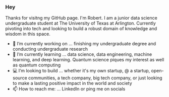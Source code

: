 ### Hey

Thanks for visitng my GitHub page. I'm Robert. I am a junior data science undergraduate student at The University of Texas at Arlington. Currently pivoting into tech and looking to build a robust domain of knowledge and wisdom in this space.

- 🔭 I’m currently working on ... finishing my undergraduate degree and conducting undergraduate research
- 🌱 I’m currently learning ... data science, data engineering, machine learning, and deep learning. Quantum science piques my interest as well as quantum computing
- 💻 I’m looking to build ... whether it's my own startup, @ a startup, open-source communities, a tech company, big tech company, or just looking to make a lasting positive impact in the world and society
- 📫 How to reach me: ... LinkedIn or ping me on socials
